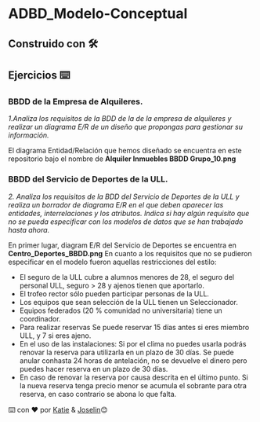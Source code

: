 # ADBD_Modelo-Conceptual

## Construido con 🛠️

## Ejercicios ⌨️
### BBDD de la Empresa de Alquileres.
_1.Analiza los requisitos de la BDD de la de la empresa de alquileres y realizar un diagrama E/R de un diseño que propongas para gestionar su información._

El diagrama Entidad/Relación que hemos diseñado se encuentra en este repositorio bajo el nombre de **Alquiler Inmuebles BBDD Grupo_10.png**

### BBDD del Servicio de Deportes de la ULL.
_2. Analiza los requisitos de la BDD del Servicio de Deportes de la ULL y realiza un borrador de diagrama E/R en el que deben aparecer las entidades, interrelaciones y los atributos. Indica si hay algún requisito que no se pueda especificar con los modelos de datos que se han trabajado hasta ahora._

En primer lugar, diagram E/R del Servicio de Deportes se encuentra en **Centro_Deportes_BBDD.png**
En cuanto a los requisitos que no se pudieron especificar en el modelo fueron aquellas restricciones del estilo:
  * El seguro de la ULL cubre a alumnos menores de 28, el seguro del personal ULL, seguro > 28 y ajenos tienen que aportarlo.
  * El trofeo rector sólo pueden participar personas de la ULL.
  * Los equipos que sean selección de la ULL tienen un Seleccionador.
  * Equipos federados (20 % comunidad no universitaria) tiene un coordinador.
  * Para realizar reservas Se puede reservar 15 días antes si eres miembro ULL, y 7 si eres ajeno.
  * En el uso de las instalaciones: Si por el clima no puedes usarla podrás renovar la reserva para utilizarla en un plazo de 30 días. Se puede anular conhasta 24 horas de antelación, no se devuelve el dinero pero puedes hacer reserva en un plazo de 30 días.
  * En caso de renovar la reserva por causa descrita en el último punto. Si la nueva reserva tenga precio menor se acumula el sobrante para otra reserva, en caso contrario se abona lo que falta.
 
 ⌨️ con ❤️ por [Katie](https://github.com/alu0101044200) & [Joselin](https://github.com/alu0101037653)😊
  
